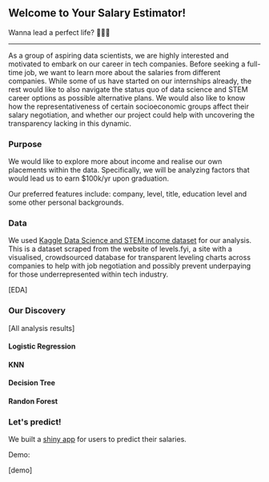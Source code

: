 ## Welcome to Your Salary Estimator!

Wanna lead a perfect life? 🤑🤑🤑

---

As a group of aspiring data scientists, we are highly interested and motivated to embark on our career in tech companies. Before seeking a full-time job, we want to learn more about the salaries from different companies. While some of us have started on our internships already, the rest would like to also navigate the status quo of data science and STEM career options as possible alternative plans. We would also like to know how the representativeness of certain socioeconomic groups affect their salary negotiation, and whether our project could help with uncovering the transparency lacking in this dynamic.

### Purpose

We would like to explore more about income and realise our own placements within the data. Specifically, we will be analyzing factors that would lead us to earn $100k/yr upon graduation.

Our preferred features include: company, level, title, education level and some other personal backgrounds.

### Data

We used [Kaggle Data Science and STEM income dataset](https://www.kaggle.com/jackogozaly/data-science-and-stem-salaries) for our analysis. This is a dataset scraped from the website of levels.fyi, a site with a visualised, crowdsourced database for transparent leveling charts across companies to help with job negotiation and possibly prevent underpaying for those underrepresented within tech industry.

[EDA]

### Our Discovery

[All analysis results]

#### Logistic Regression

#### KNN

#### Decision Tree

#### Randon Forest

### Let's predict!

We built a [shiny app](https://ykxxx.shinyapps.io/predictor/) for users to predict their salaries.

Demo:

[demo]
